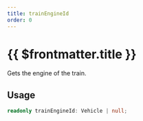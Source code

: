 ```yaml
---
title: trainEngineId
order: 0
---
```


# {{ $frontmatter.title }}

Gets the engine of the train.

## Usage

```ts
readonly trainEngineId: Vehicle | null;
```
